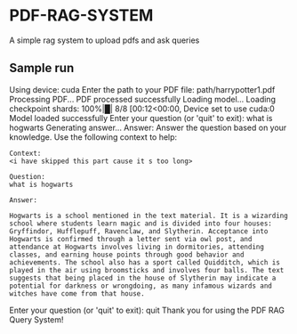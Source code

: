 # PDF-RAG-SYSTEM
A simple rag system to upload pdfs and ask queries


## Sample run

Using device: cuda
Enter the path to your PDF file: path/harrypotter1.pdf
Processing PDF...
PDF processed successfully
Loading model...
Loading checkpoint shards: 100%|█| 8/8 [00:12<00:00, 
Device set to use cuda:0
Model loaded successfully
Enter your question (or 'quit' to exit): what is hogwarts
Generating answer...
Answer: 
    Answer the question based on your knowledge. Use the following context to help:

    Context:
    <i have skipped this part cause it s too long>

    Question:
    what is hogwarts

    Answer:
    
    Hogwarts is a school mentioned in the text material. It is a wizarding school where students learn magic and is divided into four houses: Gryffindor, Hufflepuff, Ravenclaw, and Slytherin. Acceptance into Hogwarts is confirmed through a letter sent via owl post, and attendance at Hogwarts involves living in dormitories, attending classes, and earning house points through good behavior and achievements. The school also has a sport called Quidditch, which is played in the air using broomsticks and involves four balls. The text suggests that being placed in the house of Slytherin may indicate a potential for darkness or wrongdoing, as many infamous wizards and witches have come from that house.


Enter your question (or 'quit' to exit): quit
Thank you for using the PDF RAG Query System!
